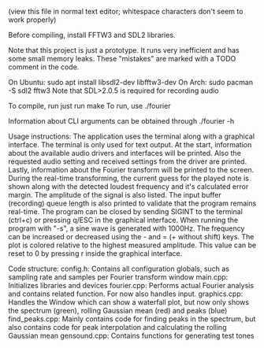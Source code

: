 (view this file in normal text editor; whitespace characters don't seem to work properly)

Before compiling, install FFTW3 and SDL2 libraries.

Note that this project is just a prototype. It runs very inefficient and has some small memory leaks. These "mistakes" are marked with a TODO comment in the code.

On Ubuntu:
    sudo apt install libsdl2-dev libfftw3-dev
On Arch:
    sudo pacman -S sdl2 fftw3
Note that SDL>2.0.5 is required for recording audio

To compile, run just run make
To run, use ./fourier

Information about CLI arguments can be obtained through ./fourier -h


Usage instructions:
The application uses the terminal along with a graphical interface.
The terminal is only used for text output. At the start, information about the available audio drivers and interfaces will be printed. Also the requested audio setting and received settings from the driver are printed. Lastly, information about the Fourier transform will be printed to the screen.
During the real-time transforming, the current guess for the played note is shown along with the detected loudest frequency and it's calculated error margin. The amplitude of the signal is also listed. The input buffer (recording) queue length is also printed to validate that the program remains real-time.
The program can be closed by sending SIGINT to the terminal (ctrl+c) or pressing q/ESC in the graphical interface.
When running the program with "-s", a sine wave is generated with 1000Hz. The frequency can be increased or decreased using the - and = (+ without shift) keys. The plot is colored relative to the highest measured amplitude. This value can be reset to 0 by pressing r inside the graphical interface.



Code structure:
    config.h: Contains all configuration globals, such as sampling rate and samples per Fourier transform window
    main.cpp: Initializes libraries and devices
    fourier.cpp: Performs actual Fourier analysis and contains related function. For now also handles input.
    graphics.cpp: Handles the Window which can show a waterfall plot, but now only shows the spectrum (green), rolling Gaussian mean (red) and peaks (blue)
    find_peaks.cpp: Mainly contains code for finding peaks in the spectrum, but also contains code for peak interpolation and calculating the rolling Gaussian mean
    gensound.cpp: Contains functions for generating test tones
